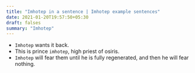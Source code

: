 ```yaml
---
title: "Imhotep in a sentence | Imhotep example sentences"
date: 2021-01-20T19:57:50+05:30
draft: falses
summary: "Imhotep"
---
```

- `Imhotep` wants it back.
- This is prince `imhotep`, high priest of osiris.
- `Imhotep` will fear them until he is fully regenerated, and then he will fear nothing.
                 
